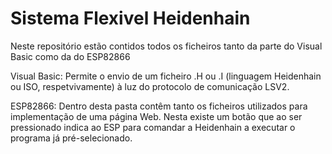 # Sistema Flexivel Heidenhain


Neste repositório estão contidos todos os ficheiros tanto da parte do Visual Basic como da do ESP82866

Visual Basic:
Permite o envio de um ficheiro .H ou .I (linguagem Heidenhain ou ISO, respetvivamente) à luz do protocolo de comunicação LSV2.

ESP82866:
Dentro desta pasta contêm tanto os ficheiros utilizados para implementação de uma página Web. Nesta existe um botão que ao ser pressionado indica ao ESP para comandar a Heidenhain a executar o programa já pré-selecionado.
